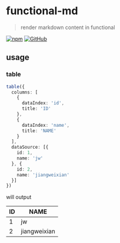 # functional-md
> render markdown content in functional

[![npm](https://img.shields.io/npm/v/functional-md?style=for-the-badge)](https://github.com/JiangWeixian/templates/tree/master/packages/core) [![GitHub](https://img.shields.io/github/license/jiangweixian/functional-md?style=for-the-badge)](https://github.com/JiangWeixian/templates/tree/master/packages/ts-lib-template)


## usage

### table

```ts
table({
  columns: [
    {
      dataIndex: 'id',
      title: 'ID'
    },
    {
      dataIndex: 'name',
      title: 'NAME'
    }
  ],
  dataSource: [{
    id: 1,
    name: 'jw'
  }, {
    id: 2,
    name: 'jiangweixian'
  }]
})
```

will output

|ID|NAME|
|-----|-----|
|1|jw|
|2|jiangweixian|